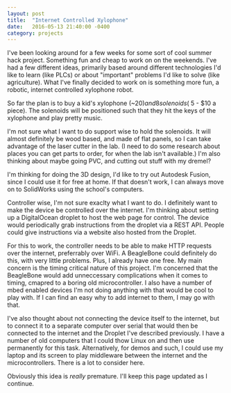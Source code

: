 ```yaml
---
layout: post
title:  "Internet Controlled Xylophone"
date:   2016-05-13 21:40:00 -0400
category: projects
---
```


I've been looking around for a few weeks for some sort of cool summer
hack project. Something fun and cheap to work on on the weekends. I've
had a few different ideas, primarily based around different technologies
I'd like to learn (like PLCs) or about "important" problems I'd like to
solve (like agriculture). What I've finally decided to work on is something
more fun, a robotic, internet controlled xylophone robot.

So far the plan is to buy a kid's xylophone (~$20) and 8 solenoids (~$5 - $10 a
piece). The solenoids will be positioned such that they hit the keys of the
xylophone and play pretty music.

I'm not sure what I want to do support wise to hold the solenoids. It will
almost definitely be wood based, and made of flat panels, so I can take
advantage of the laser cutter in the lab. (I need to do some research about
places you can get parts to order, for when the lab isn't available.) I'm
also thinking about maybe going PVC, and cutting out stuff with my dremel?

I'm thinking for doing the 3D design, I'd like to try out Autodesk Fusion,
since I could use it for free at home. If that doesn't work, I
can always move on to SolidWorks using the school's computers.

Controller wise, I'm not sure exaclty what I want to do. I definitely want
to make the device be controlled over the internet. I'm thinking about
setting up a DigitalOcean droplet to host the web page for control. The device
would periodically grab instructions from the droplet via a REST API.
People could give instructions via a website also hosted from the Droplet.

For this to work, the controller needs to be able to make HTTP requests over
the internet, preferrably over WiFi. A BeagleBone could definitely do this,
with very little problems. Plus, I already have one free. My main concern is
the timing critical nature of this project. I'm concerned that the BeagleBone
would add unneccessary complications when it comes to timing, cmapred to a
boring old microcontroller. I also have a number of mbed enabled devices
I'm not doing anything with that would be cool to play with. If I can find
an easy why to add internet to them, I may go with that.

I've also thought about not connecting the device itself to the internet, but
to connect it to a separate computer over serial that would then be
connected to the internet and the Droplet I've described previously. I have
a number of old computers that I could thow Linux on and then use permanently
for this task. Alternatively, for demos and such, I could use my laptop and
its screen to play middleware between the internet and the microcontrollers.
There is a lot to consider here.

Obviously this idea is *really* premature. I'll keep this page updated as I
continue.
